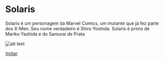 # Solaris

Solaris é um personagem da Marvel Comics, um mutante que já fez parte dos X-Men. Seu nome verdadeiro é Shiro Yoshida. Solaris é primo de Mariko Yashida e do Samurai de Prata

![alt text](http://pm1.narvii.com/6593/11eb30193fc57018ea968d2ed135f4591c4b0e59_00.jpg)

[Voltar](../README.md)